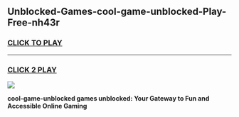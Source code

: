
## Unblocked-Games-cool-game-unblocked-Play-Free-nh43r
<h3>
<a href="https://premium76.site?title=cool-game-unblocked&ref=10A">CLICK TO PLAY</a></h3>
<hr>

<h3>
<a href="https://premium76.site?title=cool-game-unblocked&ref=10A">CLICK 2 PLAY</a>
  
</h3>

<a href="https://premium76.site?title=cool-game-unblocked&ref=10A"><img src="https://clearcache.store/games.png"></a>


**cool-game-unblocked games unblocked: Your Gateway to Fun and Accessible Online Gaming**

